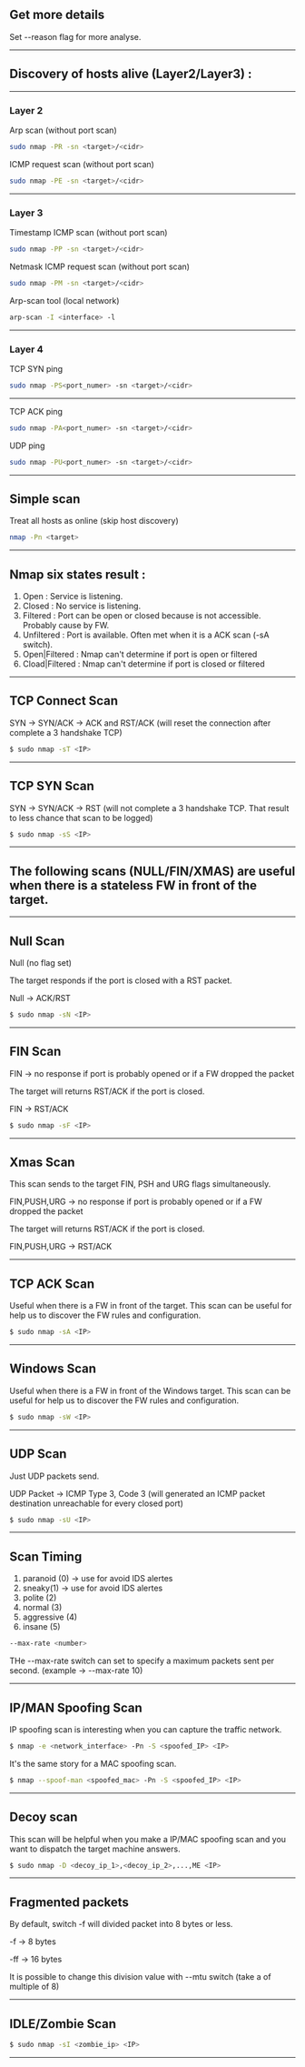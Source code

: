 
## Get more details

Set --reason flag for more analyse.

---

## Discovery of hosts alive (Layer2/Layer3) :

---

### Layer 2

Arp scan (without port scan)
```bash
sudo nmap -PR -sn <target>/<cidr>
```

ICMP request scan (without port scan)
```bash
sudo nmap -PE -sn <target>/<cidr>
```

---

### Layer 3

Timestamp ICMP scan (without port scan)
```bash
sudo nmap -PP -sn <target>/<cidr>
```

Netmask ICMP request scan (without port scan)
```bash
sudo nmap -PM -sn <target>/<cidr>
```

Arp-scan tool (local network) 
```bash
arp-scan -I <interface> -l
```

---

### Layer 4

TCP SYN ping
```bash
sudo nmap -PS<port_numer> -sn <target>/<cidr>
```

---

TCP ACK ping 
```bash
sudo nmap -PA<port_numer> -sn <target>/<cidr>
```

UDP ping 
```bash
sudo nmap -PU<port_numer> -sn <target>/<cidr>
```

---

## Simple scan

Treat all hosts as online (skip host discovery)
```bash
nmap -Pn <target>
```

---

## Nmap six states result :

1. Open : Service is listening.
2. Closed : No service is listening.
3. Filtered : Port can be open or closed because is not accessible. Probably cause by FW.
4. Unfiltered :  Port is available. Often met when it is a ACK scan (-sA switch).
5. Open|Filtered : Nmap can't determine if port is open or filtered
6. Cload|Filtered : Nmap can't determine if port is closed or filtered

---

## TCP Connect Scan

SYN -> SYN/ACK -> ACK and RST/ACK (will reset the connection after complete a 3 handshake TCP)

```bash
$ sudo nmap -sT <IP>
```

---

## TCP SYN Scan

SYN -> SYN/ACK -> RST (will not complete a 3 handshake TCP. That result to less chance that scan to be logged)

```bash
$ sudo nmap -sS <IP>
```

---

## The following scans (NULL/FIN/XMAS) are useful when there is a stateless FW in front of the target.

---

## Null Scan

Null (no flag set)

The target responds if the port is closed with a RST packet.

Null -> ACK/RST

```bash
$ sudo nmap -sN <IP>
```

---

## FIN Scan

FIN -> no response if port is probably opened or if a FW dropped the packet

The target will returns RST/ACK if the port is closed.

FIN -> RST/ACK 

```bash
$ sudo nmap -sF <IP>
```

---

## Xmas Scan

This scan sends to the target FIN, PSH and URG flags simultaneously.

FIN,PUSH,URG -> no response if port is probably opened or if a FW dropped the packet

The target will returns RST/ACK if the port is closed.

FIN,PUSH,URG -> RST/ACK 

---

## TCP ACK Scan

Useful when there is a FW in front of the target. This scan can be useful for help us to discover the FW rules and configuration.

```bash
$ sudo nmap -sA <IP>
```

---

## Windows Scan

Useful when there is a FW in front of the Windows target. This scan can be useful for help us to discover the FW rules and configuration.

```bash
$ sudo nmap -sW <IP>
```

---

## UDP Scan

Just UDP packets send. 

UDP Packet -> ICMP Type 3, Code 3 (will generated an ICMP packet destination unreachable for every closed port)

```bash
$ sudo nmap -sU <IP>
```

---

## Scan Timing

1. paranoid (0) -> use for avoid IDS alertes
2. sneaky(1) -> use for avoid IDS alertes
3. polite (2)
4. normal (3)
5. aggressive (4)
6. insane (5)

```bash
--max-rate <number>
```

THe --max-rate switch can set to specify a maximum packets sent per second. (example -> --max-rate 10)

---

## IP/MAN Spoofing Scan

IP spoofing scan is interesting when you can capture the traffic network.

```bash
$ nmap -e <network_interface> -Pn -S <spoofed_IP> <IP>
```

It's the same story for a MAC spoofing scan.

```bash
$ nmap --spoof-man <spoofed_mac> -Pn -S <spoofed_IP> <IP>
```

---

## Decoy scan

This scan will be helpful when you make a IP/MAC spoofing scan and you want to dispatch the target machine answers.

```bash
$ sudo nmap -D <decoy_ip_1>,<decoy_ip_2>,...,ME <IP>
```

---

## Fragmented packets

By default, switch -f will divided packet into 8 bytes or less.

-f -> 8 bytes 

-ff -> 16 bytes

It is possible to change this division value with --mtu switch (take a of multiple of 8)

---

## IDLE/Zombie Scan

```bash
$ sudo nmap -sI <zombie_ip> <IP>
```

---

